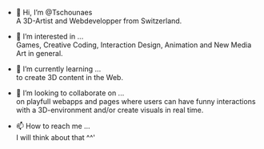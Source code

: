 - 👋 Hi, I’m @Tschounaes  
  A 3D-Artist and Webdevelopper from Switzerland.

- 👀 I’m interested in ...  
  Games, Creative Coding, Interaction Design, Animation and New Media Art in general.
  
- 🌱 I’m currently learning ...  
  to create 3D content in the Web.
  
- 💞️ I’m looking to collaborate on ...  
  on playfull webapps and pages where users can have funny interactions with a 3D-environment and/or create visuals in real time.
  
- 📫 How to reach me ...  
  I will think about that ^^'


